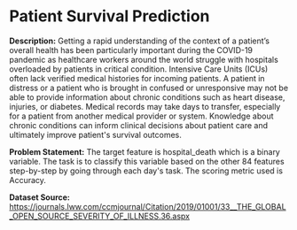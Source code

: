 # Patient Survival Prediction

**Description:** 
Getting a rapid understanding of the context of a patient’s overall health has been particularly important during the COVID-19 pandemic as healthcare workers around the world struggle with hospitals overloaded by patients in critical condition. Intensive Care Units (ICUs) often lack verified medical histories for incoming patients. A patient in distress or a patient who is brought in confused or unresponsive may not be able to provide information about chronic conditions such as heart disease, injuries, or diabetes. Medical records may take days to transfer, especially for a patient from another medical provider or system. Knowledge about chronic conditions can inform clinical decisions about patient care and ultimately improve patient's survival outcomes.

**Problem Statement:**
The target feature is hospital_death which is a binary variable. The task is to classify this variable based on the other 84 features step-by-step by going through each day's task. The scoring metric used is Accuracy.

**Dataset Source:**
https://journals.lww.com/ccmjournal/Citation/2019/01001/33__THE_GLOBAL_OPEN_SOURCE_SEVERITY_OF_ILLNESS.36.aspx
